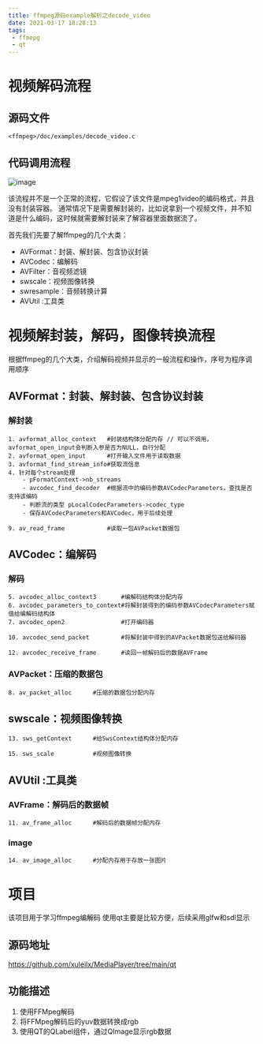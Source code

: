 ```yaml
---
title: ffmpeg源码example解析之decode_video
date: 2021-03-17 18:28:13
tags:
 - ffmepg
 - qt
---
```

# 视频解码流程
## 源码文件
`<ffmpeg>/doc/examples/decode_video.c`
## 代码调用流程
![image](https://xuleilx.github.io/images/decode_video.png)

该流程并不是一个正常的流程，它假设了该文件是mpeg1video的编码格式，并且没有封装容器。
通常情况下是需要解封装的，比如说拿到一个视频文件，并不知道是什么编码，这时候就需要解封装来了解容器里面数据流了。

首先我们先要了解ffmpeg的几个大类：
- AVFormat：封装、解封装、包含协议封装
- AVCodec：编解码
- AVFilter：音视频滤镜
- swscale：视频图像转换
- swresample：音频转换计算
- AVUtil :工具类

# 视频解封装，解码，图像转换流程
根据ffmpeg的几个大类，介绍解码视频并显示的一般流程和操作，序号为程序调用顺序
## AVFormat：封装、解封装、包含协议封装
### 解封装
```shell
1. avformat_alloc_context 	#封装结构体分配内存 // 可以不调用，avformat_open_input会判断入参是否为NULL，自行分配
2. avformat_open_input     	#打开输入文件用于读取数据
3. avformat_find_stream_info#获取流信息
4. 针对每个stream处理
    - pFormatContext->nb_streams
    - avcodec_find_decoder 	#根据流中的编码参数AVCodecParameters，查找是否支持该编码
    - 判断流的类型 pLocalCodecParameters->codec_type
    - 保存AVCodecParameters和AVCodec，用于后续处理
    
9. av_read_frame			#读取一包AVPacket数据包
```
## AVCodec：编解码
### 解码
```shell
5. avcodec_alloc_context3 		#编解码结构体分配内存
6. avcodec_parameters_to_context#将解封装得到的编码参数AVCodecParameters赋值给编解码结构体
7. avcodec_open2 				#打开编码器

10. avcodec_send_packet 		#将解封装中得到的AVPacket数据包送给解码器

12. avcodec_receive_frame 		#读回一帧解码后的数据AVFrame
```
### AVPacket：压缩的数据包
```shell
8. av_packet_alloc 		#压缩的数据包分配内存
```
## swscale：视频图像转换
```shell
13. sws_getContext 		#给SwsContext结构体分配内存

15. sws_scale 			#视频图像转换
```
## AVUtil :工具类

### AVFrame：解码后的数据帧
```shell
11. av_frame_alloc 		#解码后的数据帧分配内存
```
### image
```shell
14. av_image_alloc 		#分配内存用于存放一张图片
```
# 项目
该项目用于学习ffmpeg编解码
使用qt主要是比较方便，后续采用glfw和sdl显示

## 源码地址
https://github.com/xuleilx/MediaPlayer/tree/main/qt

## 功能描述
1. 使用FFMpeg解码
2. 将FFMpeg解码后的yuv数据转换成rgb
3. 使用QT的QLabel组件，通过QImage显示rgb数据
